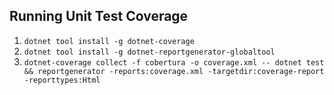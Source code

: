 ## Running Unit Test Coverage
1. `dotnet tool install -g dotnet-coverage`
2. `dotnet tool install -g dotnet-reportgenerator-globaltool`
3. `dotnet-coverage collect -f cobertura -o coverage.xml -- dotnet test && reportgenerator -reports:coverage.xml -targetdir:coverage-report -reporttypes:Html`